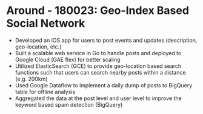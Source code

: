# Around - 180023:  Geo-Index Based Social Network
- Developed an iOS app for users to post events and updates (description, geo-location, etc.)
- Built a scalable web service in Go to handle posts and deployed to Google Cloud (GAE flex) for better scaling
- Utilized ElasticSearch (GCE) to provide geo-location based search functions such that users can search nearby posts within a distance (e.g. 200km)
- Used Google Dataflow to implement a daily dump of posts to BigQuery table for offline analysis
- Aggregated the data at the post level and user level to improve the keyword based spam detection (BigQuery)
